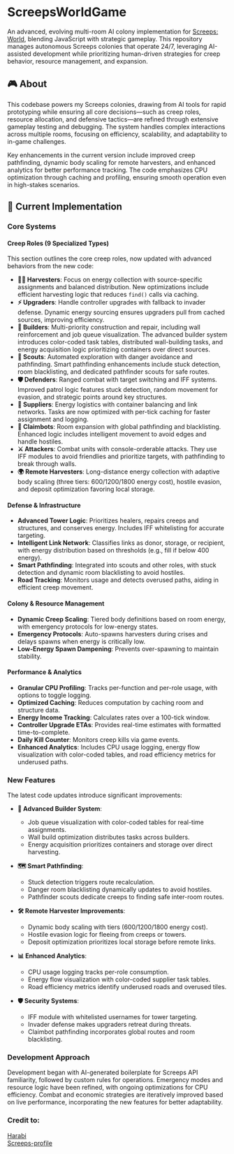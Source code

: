 # ScreepsWorldGame

An advanced, evolving multi-room AI colony implementation for [Screeps: World](https://store.steampowered.com/app/464350/Screeps_World/), blending JavaScript with strategic gameplay. This repository manages autonomous Screeps colonies that operate 24/7, leveraging AI-assisted development while prioritizing human-driven strategies for creep behavior, resource management, and expansion.

## 🎮 About

This codebase powers my Screeps colonies, drawing from AI tools for rapid prototyping while ensuring all core decisions—such as creep roles, resource allocation, and defensive tactics—are refined through extensive gameplay testing and debugging. The system handles complex interactions across multiple rooms, focusing on efficiency, scalability, and adaptability to in-game challenges.

Key enhancements in the current version include improved creep pathfinding, dynamic body scaling for remote harvesters, and enhanced analytics for better performance tracking. The code emphasizes CPU optimization through caching and profiling, ensuring smooth operation even in high-stakes scenarios.

## 🚀 Current Implementation

### Core Systems

#### **Creep Roles** (9 Specialized Types)

This section outlines the core creep roles, now updated with advanced behaviors from the new code:

- **🧑‍🌾 Harvesters**: Focus on energy collection with source-specific assignments and balanced distribution. New optimizations include efficient harvesting logic that reduces `find()` calls via caching.
- **⚡ Upgraders**: Handle controller upgrades with fallback to invader defense. Dynamic energy sourcing ensures upgraders pull from cached sources, improving efficiency.
- **🔨 Builders**: Multi-priority construction and repair, including wall reinforcement and job queue visualization. The advanced builder system introduces color-coded task tables, distributed wall-building tasks, and energy acquisition logic prioritizing containers over direct sources.
- **🔭 Scouts**: Automated exploration with danger avoidance and pathfinding. Smart pathfinding enhancements include stuck detection, room blacklisting, and dedicated pathfinder scouts for safe routes.
- **🛡️ Defenders**: Ranged combat with target switching and IFF systems. Improved patrol logic features stuck detection, random movement for evasion, and strategic points around key structures.
- **🔋 Suppliers**: Energy logistics with container balancing and link networks. Tasks are now optimized with per-tick caching for faster assignment and logging.
- **🤖 Claimbots**: Room expansion with global pathfinding and blacklisting. Enhanced logic includes intelligent movement to avoid edges and handle hostiles.
- **⚔️ Attackers**: Combat units with console-orderable attacks. They use IFF modules to avoid friendlies and prioritize targets, with pathfinding to break through walls.
- **🌍 Remote Harvesters**: Long-distance energy collection with adaptive body scaling (three tiers: 600/1200/1800 energy cost), hostile evasion, and deposit optimization favoring local storage.

#### **Defense & Infrastructure**

- **Advanced Tower Logic**: Prioritizes healers, repairs creeps and structures, and conserves energy. Includes IFF whitelisting for accurate targeting.
- **Intelligent Link Network**: Classifies links as donor, storage, or recipient, with energy distribution based on thresholds (e.g., fill if below 400 energy).
- **Smart Pathfinding**: Integrated into scouts and other roles, with stuck detection and dynamic room blacklisting to avoid hostiles.
- **Road Tracking**: Monitors usage and detects overused paths, aiding in efficient creep movement.

#### **Colony & Resource Management**

- **Dynamic Creep Scaling**: Tiered body definitions based on room energy, with emergency protocols for low-energy states.
- **Emergency Protocols**: Auto-spawns harvesters during crises and delays spawns when energy is critically low.
- **Low-Energy Spawn Dampening**: Prevents over-spawning to maintain stability.

#### **Performance & Analytics**

- **Granular CPU Profiling**: Tracks per-function and per-role usage, with options to toggle logging.
- **Optimized Caching**: Reduces computation by caching room and structure data.
- **Energy Income Tracking**: Calculates rates over a 100-tick window.
- **Controller Upgrade ETAs**: Provides real-time estimates with formatted time-to-complete.
- **Daily Kill Counter**: Monitors creep kills via game events.
- **Enhanced Analytics**: Includes CPU usage logging, energy flow visualization with color-coded tables, and road efficiency metrics for underused paths.

### New Features

The latest code updates introduce significant improvements:

- **🧠 Advanced Builder System**:
  - Job queue visualization with color-coded tables for real-time assignments.
  - Wall build optimization distributes tasks across builders.
  - Energy acquisition prioritizes containers and storage over direct harvesting.

- **🗺️ Smart Pathfinding**:
  - Stuck detection triggers route recalculation.
  - Danger room blacklisting dynamically updates to avoid hostiles.
  - Pathfinder scouts dedicate creeps to finding safe inter-room routes.

- **🛠️ Remote Harvester Improvements**:
  - Dynamic body scaling with tiers (600/1200/1800 energy cost).
  - Hostile evasion logic for fleeing from creeps or towers.
  - Deposit optimization prioritizes local storage before remote links.

- **📊 Enhanced Analytics**:
  - CPU usage logging tracks per-role consumption.
  - Energy flow visualization with color-coded supplier task tables.
  - Road efficiency metrics identify underused roads and overused tiles.

- **🛡️ Security Systems**:
  - IFF module with whitelisted usernames for tower targeting.
  - Invader defense makes upgraders retreat during threats.
  - Claimbot pathfinding incorporates global routes and room blacklisting.

### Development Approach

Development began with AI-generated boilerplate for Screeps API familiarity, followed by custom rules for operations. Emergency modes and resource logic have been refined, with ongoing optimizations for CPU efficiency. Combat and economic strategies are iteratively improved based on live performance, incorporating the new features for better adaptability.

### Credit to:
[Harabi](https://sy-harabi.github.io/Quad-Movement-Basics/) <br>
[Screeps-profile](https://github.com/screepers/screeps-profiler/tree/master)